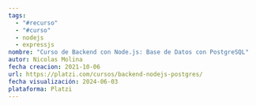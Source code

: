 ```yaml
---
tags:
  - "#recurso"
  - "#curso"
  - nodejs
  - expressjs
nombre: "Curso de Backend con Node.js: Base de Datos con PostgreSQL"
autor: Nicolas Molina
fecha creacion: 2021-10-06
url: https://platzi.com/cursos/backend-nodejs-postgres/
fecha visualización: 2024-06-03
plataforma: Platzi
---
```

